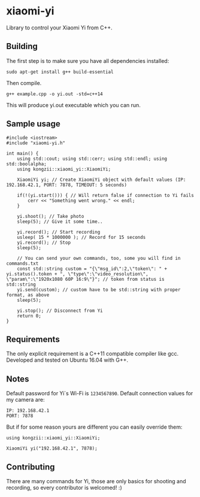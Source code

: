# xiaomi-yi

Library to control your Xiaomi Yi from C++.

## Building

The first step is to make sure you have all dependencies installed:

```
sudo apt-get install g++ build-essential
```

Then compile.

```
g++ example.cpp -o yi.out -std=c++14
```
This will produce yi.out executable which you can run. 
## Sample usage

```
#include <iostream>
#include "xiaomi-yi.h"

int main() {
	using std::cout; using std::cerr; using std::endl; using std::boolalpha;
    using kongzii::xiaomi_yi::XiaomiYi;
    
    XiaomiYi yi; // Create XiaomiYi object with default values (IP: 192.168.42.1, PORT: 7878, TIMEOUT: 5 seconds)

    if(!(yi.start())) { // Will return false if connection to Yi fails
    	cerr << "Something went wrong." << endl;
    }

    yi.shoot(); // Take photo
    sleep(5); // Give it some time..

    yi.record(); // Start recording
    usleep( 15 * 1000000 ); // Record for 15 seconds
    yi.record(); // Stop
    sleep(5);

    // You can send your own commands, too, some you will find in commands.txt
    const std::string custom = "{\"msg_id\":2,\"token\": " + yi.status().token + ", \"type\":\"video_resolution\", \"param\":\"1920x1080 60P 16:9\"}"; // token from status is std::string
    yi.send(custom); // custom have to be std::string with proper format, as above
    sleep(5);

    yi.stop(); // Disconnect from Yi
    return 0;
}
```

## Requirements

The only explicit requirement is a C++11 compatible compiler like gcc. Developed and tested on Ubuntu 16.04 with G++.  

## Notes

Default password for Yi´s Wi-Fi is `1234567890`.
Default connection values for my camera are:
```
IP: 192.168.42.1
PORT: 7878
```
But if for some reason yours are different you can easily override them:
```
using kongzii::xiaomi_yi::XiaomiYi;
    
XiaomiYi yi("192.168.42.1", 7878);
```

## Contributing

There are many commands for Yi, those are only basics for shooting and recording, so every contributor is welcomed! :)
